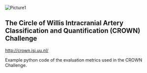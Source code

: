 ![Picture1](https://github.com/irisnadinevos/crownchallenge/assets/125289748/6ca45089-ef27-4277-96ee-4ba884f9dbe8)

## The Circle of Willis Intracranial Artery Classification and Quantification (CROWN) Challenge
http://crown.isi.uu.nl/

Example python code of the evaluation metrics used in the CROWN Challenge.

